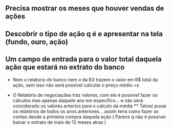 
## Precisa mostrar os meses que houver vendas de ações

## Descobrir o tipo de ação q é e apresentar na tela (fundo, ouro, ação)


## Um campo de entrada para o valor total daquela ação que estará no extrato do banco


* Nem o relatorio do banco nem o da B3 trazem o valor em R$ total da ação, sem isso não será possível calcular o preço médio =s

* O Relatório de negociações traz valores, com ele é possivel fazer os calculos mas apenas daquele ano em específico... e não será conciderado os valores anterios para o calculo da média 
** Talvez puxar os relatórios de todos os anos anteriores... assim teria como fazer as contas desde a primeira compra daquela ação ( Parece q não é possivel baixar o extrato de mais de 12 meses atras )